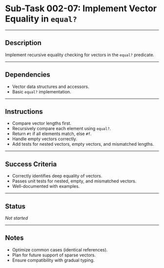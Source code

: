 # Sub-Task 002-07: Implement Vector Equality in `equal?`

---

## Description

Implement recursive equality checking for vectors in the `equal?` predicate.

---

## Dependencies

- Vector data structures and accessors.
- Basic `equal?` implementation.

---

## Instructions

- Compare vector lengths first.
- Recursively compare each element using `equal?`.
- Return `#t` if all elements match, else `#f`.
- Handle empty vectors correctly.
- Add tests for nested vectors, empty vectors, and mismatched lengths.

---

## Success Criteria

- Correctly identifies deep equality of vectors.
- Passes unit tests for nested, empty, and mismatched vectors.
- Well-documented with examples.

---

## Status

_Not started_

---

## Notes

- Optimize common cases (identical references).
- Plan for future support of sparse vectors.
- Ensure compatibility with gradual typing.
